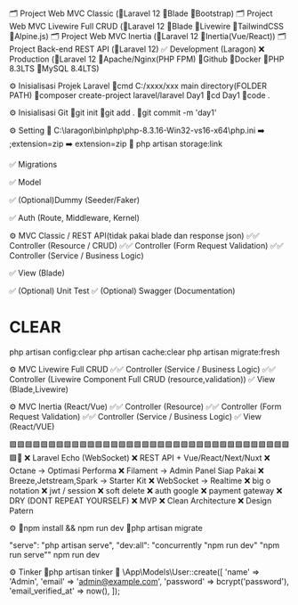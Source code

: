 🗂️ Project Web MVC Classic (🚀Laravel 12 🚀Blade 🚀Bootstrap)
🗂️ Project Web MVC Livewire Full CRUD (🚀Laravel 12 🚀Blade 🚀Livewire 🚀TailwindCSS 🚀Alpine.js)
🗂️ Project Web MVC Inertia (🚀Laravel 12 🚀Inertia(Vue/React))
🗂️ Project Back-end REST API (🚀Laravel 12)
✅ Development (Laragon)
❌ Production  (🚀Laravel 12 🚀Apache/Nginx(PHP FPM) 🚀Github 🚀Docker 🚀PHP 8.3LTS 🚀MySQL 8.4LTS)

⚙️ Inisialisasi Projek Laravel
🚀cmd C:/xxxx/xxx main directory(FOLDER PATH)
🚀composer create-project laravel/laravel Day1
🚀cd Day1
🚀code .

⚙️ Inisialisasi Git
🚀git init
🚀git add .
🚀git commit -m 'day1'

⚙️ Setting
🔧 C:\laragon\bin\php\php-8.3.16-Win32-vs16-x64\php.ini ➡️ ;extension=zip ➡️ extension=zip
🚀 php artisan storage:link



✅ Migrations

✅ Model

✅ (Optional)Dummy (Seeder/Faker)

✅ Auth (Route, Middleware, Kernel)

⚙️ MVC Classic / REST API(tidak pakai blade dan response json)
✅✅ Controller (Resource / CRUD)
✅✅ Controller (Form Request Validation)
✅✅ Controller (Service / Business Logic)

✅ View (Blade)

✅ (Optional) Unit Test
✅ (Optional) Swagger (Documentation)

# CLEAR
php artisan config:clear
php artisan cache:clear
php artisan migrate:fresh

⚙️ MVC Livewire Full CRUD
✅✅ Controller (Service / Business Logic)
✅✅ Controller (Livewire Component Full CRUD (resource,validation))
✅ View (Blade,Livewire)

⚙️ MVC Inertia (React/Vue)
✅✅ Controller (Resource)
✅✅ Controller (Form Request Validation)
✅✅ Controller (Service / Business Logic)
✅ View (React/VUE)












🟩🟩🟩🟩🟩🟩🟩🟩🟩🟩🟩🟩🟩🟩🟩🟩🟩🟩🟩🟩🟩🟩🟩🟩🟩🟩🟩🟩🟩🟩🟩🟩🟩🟩🟩🟩🟩📌
❌ Laravel Echo (WebSocket) 
❌ REST API + Vue/React/Next/Nuxt
❌ Octane -> Optimasi Performa
❌ Filament -> Admin Panel Siap Pakai
❌ Breeze,Jetstream,Spark -> Starter Kit
❌ WebSocket -> Realtime
❌ big o notation
❌ jwt / session
❌ soft delete
❌ auth google
❌ payment gateway
❌ DRY (DONT REPEAT YOURSELF)
❌ MVP
❌ Clean Architecture
❌ Design Patern


⚙️ 
🚀npm install && npm run dev
🚀php artisan migrate



"serve": "php artisan serve",
"dev:all": "concurrently \"npm run dev\" \"npm run serve\""
npm run dev


⚙️ Tinker
🚀php artisan tinker
🔧
\App\Models\User::create([
  'name' => 'Admin',
  'email' => 'admin@example.com',
  'password' => bcrypt('password'),
  'email_verified_at' => now(),
]);





